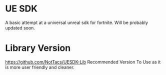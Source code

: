 # UE SDK
 A basic attempt at a universal unreal sdk for fortnite. Will be probably updated soon.

# Library Version
https://github.com/NotTacs/UESDK-Lib
Recommended Version To Use as it is more user friendly and cleaner.
